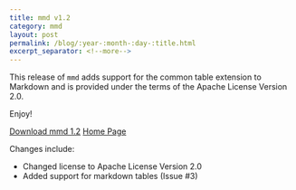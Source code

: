 ```yaml
---
title: mmd v1.2
category: mmd
layout: post
permalink: /blog/:year-:month-:day-:title.html
excerpt_separator: <!--more-->
---
```


This release of `mmd` adds support for the common table extension to Markdown
and is provided under the terms of the Apache License Version 2.0.

Enjoy!

<a class="btn btn-primary" href="https://github.com/michaelrsweet/mmd/releases/tag/v1.2">Download mmd 1.2</a>
<a class="btn btn-default" href="/mmd/index.html">Home Page</a>

<!--more-->

Changes include:

- Changed license to Apache License Version 2.0
- Added support for markdown tables (Issue #3)

